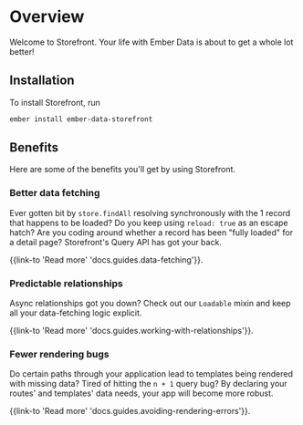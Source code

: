 # Overview

Welcome to Storefront. Your life with Ember Data is about to get a whole lot better!

## Installation

To install Storefront, run

```sh
ember install ember-data-storefront
```

## Benefits

Here are some of the benefits you'll get by using Storefront.

### Better data fetching

Ever gotten bit by `store.findAll` resolving synchronously with the 1 record that happens to be loaded? Do you keep using `reload: true` as an escape hatch? Are you coding around whether a record has been "fully loaded" for a detail page? Storefront's Query API has got your back.

{{link-to 'Read more' 'docs.guides.data-fetching'}}.

### Predictable relationships

Async relationships got you down? Check out our `Loadable` mixin and keep all your data-fetching logic explicit.

{{link-to 'Read more' 'docs.guides.working-with-relationships'}}.

### Fewer rendering bugs

Do certain paths through your application lead to templates being rendered with missing data? Tired of hitting the `n + 1` query bug? By declaring your routes' and templates' data needs, your app will become more robust.

{{link-to 'Read more' 'docs.guides.avoiding-rendering-errors'}}.
